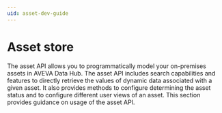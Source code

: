 ```yaml
---
uid: asset-dev-guide
---
```


# Asset store

The asset API allows you to programmatically model your on-premises assets in AVEVA Data Hub. The asset API includes search capabilities and features to directly retrieve the values of dynamic data associated with a given asset. It also provides methods to configure determining the asset status and to configure different user views of an asset. This section provides guidance on usage of the asset API.